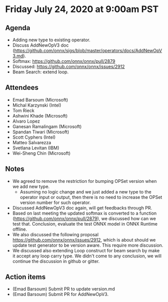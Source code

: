 <!--- SPDX-License-Identifier: Apache-2.0 -->

# Friday July 24, 2020 at 9:00am PST

## Agenda
* Adding new type to existing operator.
* Discuss AddNewOpV3 doc (https://github.com/onnx/sigs/blob/master/operators/docs/AddNewOpV3.md).
* Softmax: https://github.com/onnx/onnx/pull/2879
* Discussed: https://github.com/onnx/onnx/issues/2912
* Beam Search: extend loop.

## Attendees
* Emad Barsoum (Microsoft)
* Michal Karzynski (Intel)
* Tom Rieck
* Ashwini Khade (Microsoft)
* Alvaro Lopez
* Ganesan Ramalingam (Microsoft)
* Spandan Tiwari (Microsoft)
* Scott Cyphers (Intel)
* Matteo Salvarezza
* Svetlana Levitan (IBM)
* Wei-Sheng Chin (Microsoft)

## Notes
* We agreed to remove the restriction for bumping OPSet version when we add new type.
    * Assuming no logic change and we just added a new type to the operator input or output, then there is no need to increase the OPSet version number for such operator.
* Discussed AddNewOpV3 doc again, will get feedbacks through PR.
* Based on last meeting the updated softmax is converted to a function (https://github.com/onnx/onnx/pull/2879), we discussed how can we test that. Conclusion, evaluate the test ONNX model in ONNX Runtime offline.
* We also discussed the following proposal https://github.com/onnx/onnx/issues/2912, which is about should we update test generator to be version aware. This require more discussion.
* We discussed also extending Loop construct for beam search by make it accept any loop carry type. We didn't come to any conclusion, we will continue the discussion in github or gitter.

## Action items
* (Emad Barsoum) Submit PR to update version.md
* (Emad Barsoum) Submit PR for AddNewOpV3.
